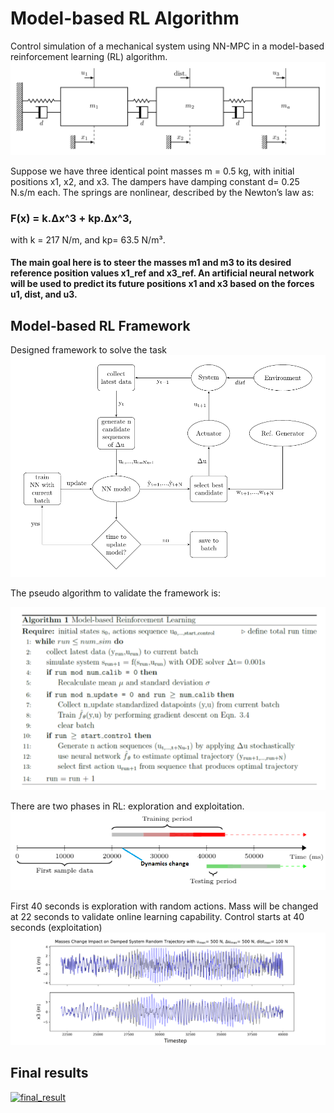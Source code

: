 
# Model-based RL Algorithm
Control simulation of a mechanical system using NN-MPC in a model-based reinforcement learning (RL) algorithm.
![Screenshot](mass-spring-damper.png)

Suppose we have three identical point masses m = 0.5 kg, with initial positions x1, x2, and x3. The dampers have damping constant d= 0.25 N.s/m each. The springs are nonlinear, described by the Newton’s law as:

### F(x) = k.Δx^3 + kp.Δx^3,

with k = 217 N/m, and kp= 63.5 N/m³. 

#### The main goal here is to steer the masses m1 and m3 to its desired reference position values x1_ref and x3_ref. An artificial neural network will be used to predict its future positions x1 and x3 based on the forces u1, dist, and u3.

## Model-based RL Framework
Designed framework to solve the task
![framework](flowchartreinf.png)

The pseudo algorithm to validate the framework is:

![algo](algo.png)

There are two phases in RL: exploration and exploitation.
![testingmethod](testing_method.png)

First 40 seconds is exploration with random actions. Mass will be changed at 22 seconds to validate online learning capability. Control starts at 40 seconds (exploitation)
![changemass](effectchangemass22.png)

## Final results
[![final_result](https://img.youtube.com/vi/tnP3pV4mtgQ/0.jpg)](https://www.youtube.com/watch?v=tnP3pV4mtgQ&feature=youtu.be)


